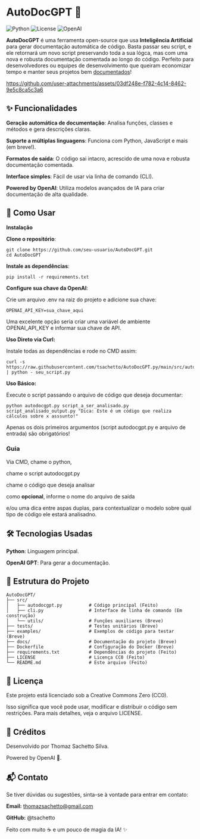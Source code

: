 # AutoDocGPT 🚀

![Python](https://img.shields.io/badge/Python-3.8%2B-blue)
![License](https://img.shields.io/badge/license-CC0-blue)
![OpenAI](https://img.shields.io/badge/Powered%20by-OpenAI-green)


**AutoDocGPT** é uma ferramenta open-source que usa __Inteligência Artificial__ para gerar documentação automática de código. Basta passar seu script, e ele retornará um novo script preservando toda a sua lógca, mas com uma nova e robusta documentação comentada ao longo do código.
Perfeito para desenvolvedores ou equipes de desenvolvimento que queiram economizar tempo e manter seus projetos bem <ins>documentados</ins>!

https://github.com/user-attachments/assets/03df248e-f782-4c14-8462-9e5c8ca5c3a6

## ✨ Funcionalidades
**Geração automática de documentação**: Analisa funções, classes e métodos e gera descrições claras.

**Suporte a múltiplas linguagens**: Funciona com Python, JavaScript e mais (em breve!).

**Formatos de saída**: O código sai intacro, acrescido de uma nova e robusta documentação comentada.

**Interface simples**: Fácil de usar via linha de comando (CLI).

**Powered by OpenAI**: Utiliza modelos avançados de IA para criar documentação de alta qualidade.

## 🚀 Como Usar
**Instalação**

**Clone o repositório**:

```
git clone https://github.com/seu-usuario/AutoDocGPT.git
cd AutoDocGPT
```

**Instale as dependências**:

```
pip install -r requirements.txt
```

**Configure sua chave da OpenAI**:

Crie um arquivo .env na raiz do projeto e adicione sua chave:

```
OPENAI_API_KEY=sua_chave_aqui
```

Uma excelente opção seria criar uma variável de ambiente OPENAI_API_KEY e informar sua chave de API.

**Uso Direto via Curl:**

Instale todas as dependências e rode no CMD assim:

```
curl -s https://raw.githubusercontent.com/tsachetto/AutoDocGPT.py/main/src/autodocgpt.py | python - seu_script.py
```

**Uso Básico:**

Execute o script passando o arquivo de código que deseja documentar:

```
python autodocgpt.py script_a_ser_analisado.py script_analisado_output.py "Dica: Este é um código que realiza cálculos sobre x asssunto!"
```

Apenas os dois primeiros argumentos (script autodocgpt.py e arquivo de entrada) são obrigatórios!

### Guia

Via CMD, chame o python,

chame o script autodocgpt.py

chame o código que deseja analisar

como __opcional__, informe o nome do arquivo de saída

e/ou uma dica entre aspas duplas, para contextualizar o modelo sobre qual tipo de código ele estará analisadno.

## 🛠️ Tecnologias Usadas

**Python**: Linguagem principal.

**OpenAI GPT**: Para gerar a documentação.


## 📂 Estrutura do Projeto

```
AutoDocGPT/
├── src/
│   ├── autodocgpt.py          # Código principal (Feito)
│   ├── cli.py                 # Interface de linha de comando (Em construção)
│   └── utils/                 # Funções auxiliares (Breve)
├── tests/                     # Testes unitários (Breve)
├── examples/                  # Exemplos de código para testar (Breve)
├── docs/                      # Documentação do projeto (Breve)
├── Dockerfile                 # Configuração do Docker (Breve)
├── requirements.txt           # Dependências do projeto (Feito)
├── LICENSE                    # Licença CC0 (Feito)
└── README.md                  # Este arquivo (Feito)
```

## 📄 Licença
Este projeto está licenciado sob a Creative Commons Zero (CC0).

Isso significa que você pode usar, modificar e distribuir o código sem restrições. Para mais detalhes, veja o arquivo LICENSE.

## 👏 Créditos
Desenvolvido por Thomaz Sachetto Silva.

Powered by OpenAI 🧠.

## 📬 Contato
Se tiver dúvidas ou sugestões, sinta-se à vontade para entrar em contato:

**Email:** thomazsachetto@gmail.com

**GitHub:** @tsachetto

Feito com muito ☕ e um pouco de magia da IA! ✨

